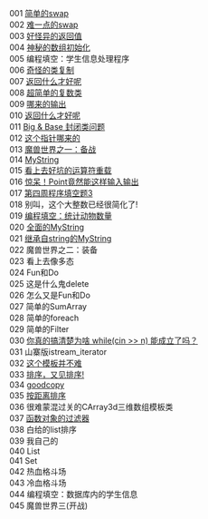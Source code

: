 001	[简单的swap](pkucpp/001.cpp)	  
002	[难一点的swap](pkucpp/002.cpp)	  
003	[好怪异的返回值](pkucpp/003.cpp)	  	  
004	[神秘的数组初始化](pkucpp/004.cpp)   
005	编程填空：学生信息处理程序	  
006	[奇怪的类复制](pkucpp/005.cpp)	  
007	[返回什么才好呢](pkucpp/007.cpp)  
008	[超简单的复数类](pkucpp/008.cpp)   
009	[哪来的输出](pkucpp/009.cpp)	  
010	[返回什么才好呢](pkucpp/010.cpp)  
011	[Big & Base 封闭类问题](pkucpp/011.cpp)  
012	[这个指针哪来的](pkucpp/012.cpp)  
013	[魔兽世界之一：备战](pkucpp/013.cpp)	  
014	[MyString](pkucpp/014.cpp)	  
015	[看上去好坑的运算符重载](pkucpp/015.cpp)	  
016	[惊呆！Point竟然能这样输入输出](./pkucpp/016.cpp)	   
017	[第四周程序填空题3](./pkucpp/017.cpp)  
018	别叫，这个大整数已经很简化了!	  
019	[编程填空：统计动物数量](pkucpp/019.cpp)	  
020	[全面的MyString](pkucpp/020.cpp)	  
021	[继承自string的MyString](pkucpp/021.cpp)	  
022	魔兽世界之二：装备	  
023	看上去像多态	  
024	Fun和Do	  
025	这是什么鬼delete	   
026	怎么又是Fun和Do	  
027	简单的SumArray	  
028	简单的foreach	  
029	简单的Filter	   
030	[你真的搞清楚为啥 while(cin >> n) 能成立了吗？](./pkucpp/030.cpp)       
031	山寨版istream_iterator	  
032	[这个模板并不难](./pkucpp/032.cpp)       
033	[排序，又见排序!](./pkucpp/033.cpp)   
034 [goodcopy](./pkucpp/034.cpp)       
035	[按距离排序](./pkucpp/035.cpp)         
036	很难蒙混过关的CArray3d三维数组模板类  
037	[函数对象的过滤器](./pkucpp/037.cpp)   
038	白给的list排序  
039	我自己的  
040	List  
041	Set  
042	热血格斗场  
043	冷血格斗场  
044	编程填空：数据库内的学生信息  
045	魔兽世界三(开战)  
